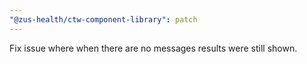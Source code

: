 ```yaml
---
"@zus-health/ctw-component-library": patch
---
```


Fix issue where when there are no messages results were still shown.
